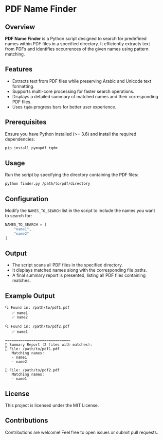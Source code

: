 # PDF Name Finder

## Overview
**PDF Name Finder** is a Python script designed to search for predefined names within PDF files in a specified directory. It efficiently extracts text from PDFs and identifies occurrences of the given names using pattern matching.

## Features
- Extracts text from PDF files while preserving Arabic and Unicode text formatting.
- Supports multi-core processing for faster search operations.
- Displays a detailed summary of matched names and their corresponding PDF files.
- Uses `tqdm` progress bars for better user experience.

## Prerequisites
Ensure you have Python installed (>= 3.6) and install the required dependencies:
```sh
pip install pymupdf tqdm
```

## Usage
Run the script by specifying the directory containing the PDF files:
```sh
python finder.py /path/to/pdf/directory
```

## Configuration
Modify the `NAMES_TO_SEARCH` list in the script to include the names you want to search for:
```python
NAMES_TO_SEARCH = [
    "name1",
    "name2"
]
```

## Output
- The script scans all PDF files in the specified directory.
- It displays matched names along with the corresponding file paths.
- A final summary report is presented, listing all PDF files containing matches.

## Example Output
```
🔍 Found in: /path/to/pdf1.pdf
   ✅ name1
   ✅ name2

🔍 Found in: /path/to/pdf2.pdf
   ✅ name1

==============================
📝 Summary Report (2 files with matches):
📁 File: /path/to/pdf1.pdf
   Matching names:
   - name1
   - name2

📁 File: /path/to/pdf2.pdf
   Matching names:
   - name1
```

## License
This project is licensed under the MIT License.

## Contributions
Contributions are welcome! Feel free to open issues or submit pull requests.


